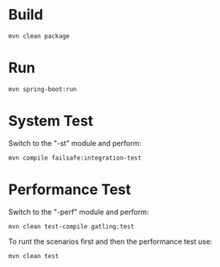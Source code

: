 # Build
    
    mvn clean package

# Run

    mvn spring-boot:run 

# System Test

Switch to the "-st" module and perform:

    mvn compile failsafe:integration-test
    
# Performance Test

Switch to the "-perf" module and perform:
   
    mvn clean test-compile gatling:test
    
To runt the scenarios first and then the performance test use:
        
    mvn clean test    